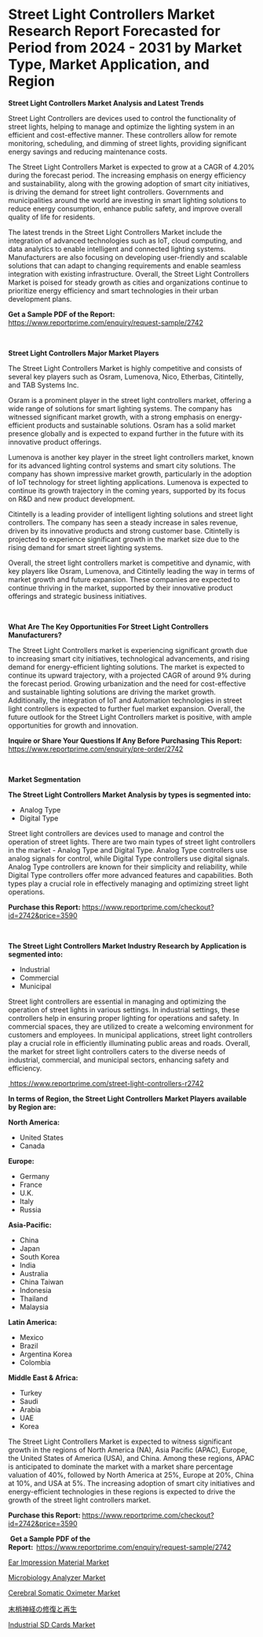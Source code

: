 <p><h1>Street Light Controllers Market Research Report Forecasted for Period from 2024 -  2031 by Market Type, Market Application, and Region</h1></p><p><strong>Street Light Controllers Market Analysis and Latest Trends</strong></p>
<p><p>Street Light Controllers are devices used to control the functionality of street lights, helping to manage and optimize the lighting system in an efficient and cost-effective manner. These controllers allow for remote monitoring, scheduling, and dimming of street lights, providing significant energy savings and reducing maintenance costs.</p><p>The Street Light Controllers Market is expected to grow at a CAGR of 4.20% during the forecast period. The increasing emphasis on energy efficiency and sustainability, along with the growing adoption of smart city initiatives, is driving the demand for street light controllers. Governments and municipalities around the world are investing in smart lighting solutions to reduce energy consumption, enhance public safety, and improve overall quality of life for residents.</p><p>The latest trends in the Street Light Controllers Market include the integration of advanced technologies such as IoT, cloud computing, and data analytics to enable intelligent and connected lighting systems. Manufacturers are also focusing on developing user-friendly and scalable solutions that can adapt to changing requirements and enable seamless integration with existing infrastructure. Overall, the Street Light Controllers Market is poised for steady growth as cities and organizations continue to prioritize energy efficiency and smart technologies in their urban development plans.</p></p>
<p><strong>Get a Sample PDF of the Report:&nbsp;</strong> <a href="https://www.reportprime.com/enquiry/request-sample/2742">https://www.reportprime.com/enquiry/request-sample/2742</a></p>
<p>&nbsp;</p>
<p><strong>Street Light Controllers Major Market Players</strong></p>
<p><p>The Street Light Controllers Market is highly competitive and consists of several key players such as Osram, Lumenova, Nico, Etherbas, Citintelly, and TAB Systems Inc.</p><p>Osram is a prominent player in the street light controllers market, offering a wide range of solutions for smart lighting systems. The company has witnessed significant market growth, with a strong emphasis on energy-efficient products and sustainable solutions. Osram has a solid market presence globally and is expected to expand further in the future with its innovative product offerings.</p><p>Lumenova is another key player in the street light controllers market, known for its advanced lighting control systems and smart city solutions. The company has shown impressive market growth, particularly in the adoption of IoT technology for street lighting applications. Lumenova is expected to continue its growth trajectory in the coming years, supported by its focus on R&D and new product development.</p><p>Citintelly is a leading provider of intelligent lighting solutions and street light controllers. The company has seen a steady increase in sales revenue, driven by its innovative products and strong customer base. Citintelly is projected to experience significant growth in the market size due to the rising demand for smart street lighting systems.</p><p>Overall, the street light controllers market is competitive and dynamic, with key players like Osram, Lumenova, and Citintelly leading the way in terms of market growth and future expansion. These companies are expected to continue thriving in the market, supported by their innovative product offerings and strategic business initiatives.</p></p>
<p>&nbsp;</p>
<p><strong>What Are The Key Opportunities For Street Light Controllers Manufacturers?</strong></p>
<p><p>The Street Light Controllers market is experiencing significant growth due to increasing smart city initiatives, technological advancements, and rising demand for energy-efficient lighting solutions. The market is expected to continue its upward trajectory, with a projected CAGR of around 9% during the forecast period. Growing urbanization and the need for cost-effective and sustainable lighting solutions are driving the market growth. Additionally, the integration of IoT and Automation technologies in street light controllers is expected to further fuel market expansion. Overall, the future outlook for the Street Light Controllers market is positive, with ample opportunities for growth and innovation.</p></p>
<p><strong>Inquire or Share Your Questions If Any Before Purchasing This Report:</strong> <a href="https://www.reportprime.com/enquiry/pre-order/2742">https://www.reportprime.com/enquiry/pre-order/2742</a></p>
<p>&nbsp;</p>
<p><strong>Market Segmentation</strong></p>
<p><strong>The Street Light Controllers Market Analysis by types is segmented into:</strong></p>
<p><ul><li>Analog Type</li><li>Digital Type</li></ul></p>
<p><p>Street light controllers are devices used to manage and control the operation of street lights. There are two main types of street light controllers in the market - Analog Type and Digital Type. Analog Type controllers use analog signals for control, while Digital Type controllers use digital signals. Analog Type controllers are known for their simplicity and reliability, while Digital Type controllers offer more advanced features and capabilities. Both types play a crucial role in effectively managing and optimizing street light operations.</p></p>
<p><strong>Purchase this Report:&nbsp;</strong><a href="https://www.reportprime.com/checkout?id=2742&price=3590">https://www.reportprime.com/checkout?id=2742&price=3590</a></p>
<p>&nbsp;</p>
<p><strong>The Street Light Controllers Market Industry Research by Application is segmented into:</strong></p>
<p><ul><li>Industrial</li><li>Commercial</li><li>Municipal</li></ul></p>
<p><p>Street light controllers are essential in managing and optimizing the operation of street lights in various settings. In industrial settings, these controllers help in ensuring proper lighting for operations and safety. In commercial spaces, they are utilized to create a welcoming environment for customers and employees. In municipal applications, street light controllers play a crucial role in efficiently illuminating public areas and roads. Overall, the market for street light controllers caters to the diverse needs of industrial, commercial, and municipal sectors, enhancing safety and efficiency.</p></p>
<p><a href="https://www.reportprime.com/street-light-controllers-r2742">&nbsp;https://www.reportprime.com/street-light-controllers-r2742</a></p>
<p><strong>In terms of Region, the Street Light Controllers Market Players available by Region are:</strong></p>
<p>
    <p> <strong> North America: </strong>
        <ul>
            <li>United States</li>
            <li>Canada</li>
        </ul>
        </p> 
    <p> <strong> Europe: </strong>
        <ul>
            <li>Germany</li>
            <li>France</li>
            <li>U.K.</li>
            <li>Italy</li>
            <li>Russia</li>
        </ul>
        </p> 
    <p> <strong> Asia-Pacific: </strong>
        <ul>
            <li>China</li>
            <li>Japan</li>
            <li>South Korea</li>
            <li>India</li>
            <li>Australia</li>
            <li>China Taiwan</li>
            <li>Indonesia</li>
            <li>Thailand</li>
            <li>Malaysia</li>
        </ul>
        </p> 
    <p> <strong> Latin America: </strong>
        <ul>
            <li>Mexico</li>
            <li>Brazil</li>
            <li>Argentina Korea</li>
            <li>Colombia</li>
        </ul>
        </p> 
    <p> <strong> Middle East & Africa: </strong>
        <ul>
            <li>Turkey</li>
            <li>Saudi</li>
            <li>Arabia</li>
            <li>UAE</li>
            <li>Korea</li>
        </ul>
    </p>
    </p>
<p><p>The Street Light Controllers Market is expected to witness significant growth in the regions of North America (NA), Asia Pacific (APAC), Europe, the United States of America (USA), and China. Among these regions, APAC is anticipated to dominate the market with a market share percentage valuation of 40%, followed by North America at 25%, Europe at 20%, China at 10%, and USA at 5%. The increasing adoption of smart city initiatives and energy-efficient technologies in these regions is expected to drive the growth of the street light controllers market.</p></p>
<p><strong>Purchase this Report: </strong><a href="https://www.reportprime.com/checkout?id=2742&price=3590">https://www.reportprime.com/checkout?id=2742&price=3590</a></p>
<p>&nbsp;<strong>Get a Sample PDF of the Report:&nbsp;&nbsp;</strong><a href="https://www.reportprime.com/enquiry/request-sample/2742">https://www.reportprime.com/enquiry/request-sample/2742</a></p>
<p><strong></strong></p>
<p><p><a href="https://medium.com/@guyskiles48/global-ear-impression-material-market-analysis-trends-forecasts-and-growth-opportunities-2024-b892d4b71858">Ear Impression Material Market</a></p><p><a href="https://medium.com/@ransomohns/microbiology-analyzer-market-a-global-and-regional-analysis-focus-on-region-country-level-39ed593e5077">Microbiology Analyzer Market</a></p><p><a href="https://medium.com/@dellkoepp_34276/cerebral-somatic-oximeter-market-a-global-and-regional-analysis-focus-on-end-user-product-and-f934a3588127">Cerebral Somatic Oximeter Market</a></p><p><a href="https://github.com/DwightHuels1/Market-Research-Report-List-3/blob/main/305791882996.md">末梢神経の修復と再生</a></p><p><a href="https://github.com/theanastasiyah/Market-Research-Report-List-2/blob/main/industrial-sd-cards-market.md">Industrial SD Cards Market</a></p></p>